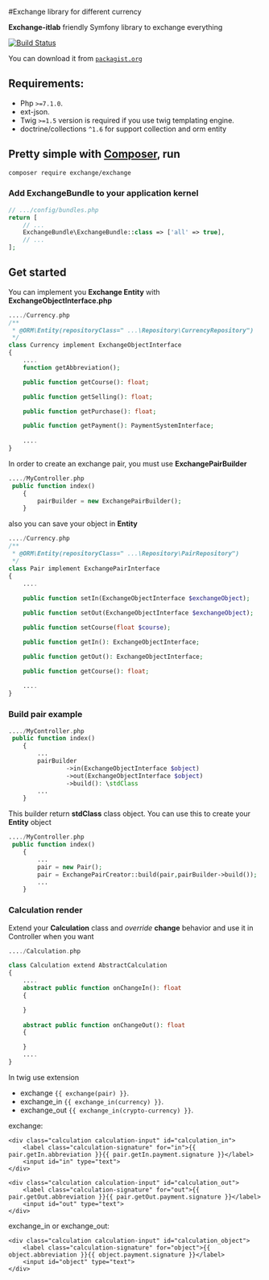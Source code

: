 #Exchange library for different currency

**Exchange-itlab** friendly Symfony library to exchange everything


[![Build Status](https://itlab-studio.com/wp-content/themes/itlab/assets/views/header/img/logo.png)](https://itlab-studio.com/)

You can download it from [`packagist.org`](https://packagist.org/packages/exchange/exchange#dev-master)

## Requirements:

- Php `>=7.1.0`.
- ext-json.
- Twig `>=1.5` version is required if you use twig templating engine.
- doctrine/collections `^1.6` for support collection and orm entity

## Pretty simple with [Composer](http://packagist.org), run

```sh
composer require exchange/exchange
```

### Add ExchangeBundle to your application kernel

```php
// .../config/bundles.php
return [
    // ...
    ExchangeBundle\ExchangeBundle::class => ['all' => true],
    // ...
];
```

## Get started
You can implement you **Exchange Entity** with **ExchangeObjectInterface.php**

```php
..../Currency.php
/**
 * @ORM\Entity(repositoryClass=" ...\Repository\CurrencyRepository")
 */
class Currency implement ExchangeObjectInterface
{
    ....
    function getAbbreviation();

    public function getCourse(): float;

    public function getSelling(): float;

    public function getPurchase(): float;

    public function getPayment(): PaymentSystemInterface;
        
    ....
}
```

In order to create an exchange pair, you must use **ExchangePairBuilder**

```php
..../MyСontroller.php
 public function index()
    {
        pairBuilder = new ExchangePairBuilder();
    }
```

also you can save your object in **Entity**

```php
..../Currency.php
/**
 * @ORM\Entity(repositoryClass=" ...\Repository\PairRepository")
 */
class Pair implement ExchangePairInterface
{
    ....
       
    public function setIn(ExchangeObjectInterface $exchangeObject);

    public function setOut(ExchangeObjectInterface $exchangeObject);

    public function setCourse(float $course);

    public function getIn(): ExchangeObjectInterface;

    public function getOut(): ExchangeObjectInterface;

    public function getCourse(): float;
        
    ....
}
```

### Build pair example

```php
..../MyСontroller.php
 public function index()
    {
        ...
        pairBuilder
                ->in(ExchangeObjectInterface $object)
                ->out(ExchangeObjectInterface $object)
                ->build(): \stdClass
        ...
    }
```

This builder return **stdClass** class object. You can use this to create your **Entity** object

```php
..../MyСontroller.php
 public function index()
    {
        ...
        pair = new Pair();
        pair = ExchangePairCreator::build(pair,pairBuilder->build());
        ...
    }
```

### Calculation render
Extend your **Calculation** class and _override_ **change** behavior and use it in Controller when you want
```php
..../Сalculation.php

class Calculation extend AbstractCalculation
{
    ....
    abstract public function onChangeIn(): float
    {

    }
    
    abstract public function onChangeOut(): float
    {

    }        
    ....
}
```

In twig use extension

- exchange `{{ exchange(pair) }}`.
- exchange_in `{{ exchange_in(currency) }}`.
- exchange_out `{{ exchange_in(crypto-currency) }}`.


exchange:
```twig
<div class="calculation calculation-input" id="calculation_in">
    <label class="calculation-signature" for="in">{{ pair.getIn.abbreviation }}{{ pair.getIn.payment.signature }}</label>
    <input id="in" type="text">
</div>

<div class="calculation calculation-input" id="calculation_out">
    <label class="calculation-signature" for="out">{{ pair.getOut.abbreviation }}{{ pair.getOut.payment.signature }}</label>
    <input id="out" type="text">
</div>
```

exchange_in or exchange_out:
```twig
<div class="calculation calculation-input" id="calculation_object">
    <label class="calculation-signature" for="object">{{ object.abbreviation }}{{ object.payment.signature }}</label>
    <input id="object" type="text">
</div>
```